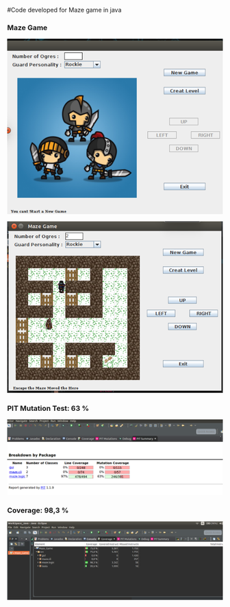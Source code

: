 #Code developed for Maze game in java 

### Maze Game

![A](/src/resource/m.png)


![M](/src/resource/maze.png)



### PIT Mutation Test: 63 %

![PIT](/src/resource/pit.png)








### Coverage:  98,3 %
![Coverage](/src/resource/co.png)






